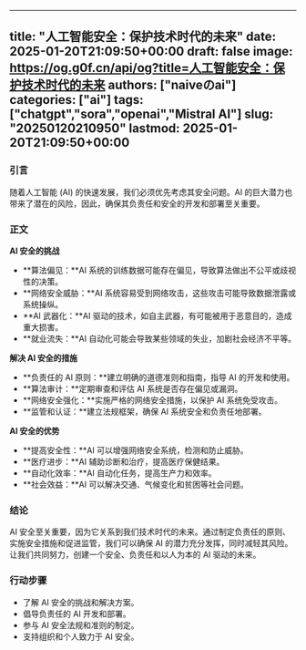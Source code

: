 
---
title: "人工智能安全：保护技术时代的未来"
date: 2025-01-20T21:09:50+00:00
draft: false
image: https://og.g0f.cn/api/og?title=人工智能安全：保护技术时代的未来
authors: ["naiveのai"]
categories: ["ai"]
tags: ["chatgpt","sora","openai","Mistral AI"]
slug: "20250120210950"
lastmod: 2025-01-20T21:09:50+00:00
---
### 引言

随着人工智能 (AI) 的快速发展，我们必须优先考虑其安全问题。AI 的巨大潜力也带来了潜在的风险，因此，确保其负责任和安全的开发和部署至关重要。

### 正文

**AI 安全的挑战**

* **算法偏见：**AI 系统的训练数据可能存在偏见，导致算法做出不公平或歧视性的决策。
* **网络安全威胁：**AI 系统容易受到网络攻击，这些攻击可能导致数据泄露或系统操纵。
* **AI 武器化：**AI 驱动的技术，如自主武器，有可能被用于恶意目的，造成重大损害。
* **就业流失：**AI 自动化可能会导致某些领域的失业，加剧社会经济不平等。

**解决 AI 安全的措施**

* **负责任的 AI 原则：**建立明确的道德准则和指南，指导 AI 的开发和使用。
* **算法审计：**定期审查和评估 AI 系统是否存在偏见或漏洞。
* **网络安全强化：**实施严格的网络安全措施，以保护 AI 系统免受攻击。
* **监管和认证：**建立法规框架，确保 AI 系统安全和负责任地部署。

**AI 安全的优势**

* **提高安全性：**AI 可以增强网络安全系统，检测和防止威胁。
* **医疗进步：**AI 辅助诊断和治疗，提高医疗保健结果。
* **自动化效率：**AI 自动化任务，提高生产力和效率。
* **社会效益：**AI 可以解决交通、气候变化和贫困等社会问题。

### 结论

AI 安全至关重要，因为它关系到我们技术时代的未来。通过制定负责任的原则、实施安全措施和促进监管，我们可以确保 AI 的潜力充分发挥，同时减轻其风险。让我们共同努力，创建一个安全、负责任和以人为本的 AI 驱动的未来。

### 行动步骤

* 了解 AI 安全的挑战和解决方案。
* 倡导负责任的 AI 开发和部署。
* 参与 AI 安全法规和准则的制定。
* 支持组织和个人致力于 AI 安全。